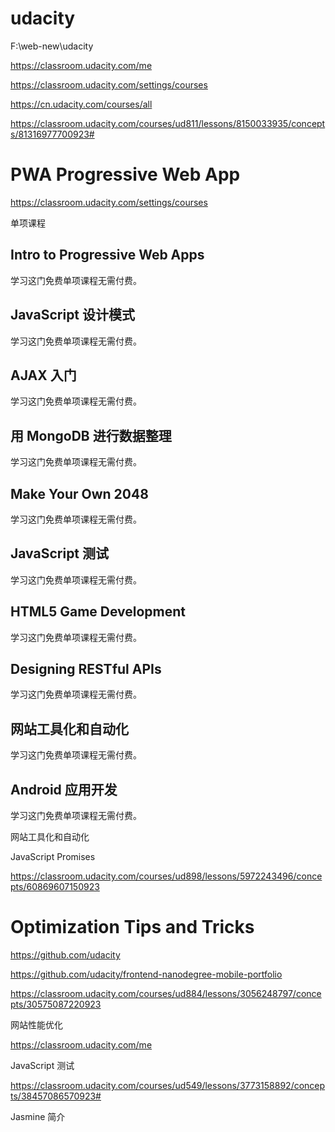 # udacity  



F:\web-new\udacity





https://classroom.udacity.com/me

https://classroom.udacity.com/settings/courses


https://cn.udacity.com/courses/all



https://classroom.udacity.com/courses/ud811/lessons/8150033935/concepts/81316977700923#

# PWA  Progressive Web App  


https://classroom.udacity.com/settings/courses






单项课程

## Intro to Progressive Web Apps

学习这门免费单项课程无需付费。

## JavaScript 设计模式

学习这门免费单项课程无需付费。

## AJAX 入门

学习这门免费单项课程无需付费。

## 用 MongoDB 进行数据整理

学习这门免费单项课程无需付费。

## Make Your Own 2048

学习这门免费单项课程无需付费。

## JavaScript 测试

学习这门免费单项课程无需付费。

## HTML5 Game Development

学习这门免费单项课程无需付费。

## Designing RESTful APIs

学习这门免费单项课程无需付费。

## 网站工具化和自动化

学习这门免费单项课程无需付费。

## Android 应用开发

学习这门免费单项课程无需付费。




网站工具化和自动化





JavaScript Promises

https://classroom.udacity.com/courses/ud898/lessons/5972243496/concepts/60869607150923





# Optimization Tips and Tricks


https://github.com/udacity


https://github.com/udacity/frontend-nanodegree-mobile-portfolio




https://classroom.udacity.com/courses/ud884/lessons/3056248797/concepts/30575087220923

网站性能优化






https://classroom.udacity.com/me

JavaScript 测试

https://classroom.udacity.com/courses/ud549/lessons/3773158892/concepts/38457086570923#





Jasmine 简介
































